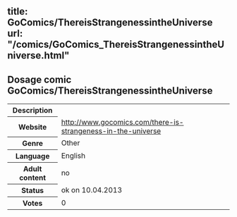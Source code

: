 title: GoComics/ThereisStrangenessintheUniverse
url: "/comics/GoComics_ThereisStrangenessintheUniverse.html"
---
Dosage comic GoComics/ThereisStrangenessintheUniverse
-----------------------------------------

<table class="comicinfo">
<tr>
<th>Description</th><td></td>
</tr>
<tr>
<th>Website</th><td><a href="http://www.gocomics.com/there-is-strangeness-in-the-universe">http://www.gocomics.com/there-is-strangeness-in-the-universe</a></td>
</tr>
<tr>
<th>Genre</th><td>Other</td>
</tr>
<tr>
<th>Language</th><td>English</td>
</tr>
<tr>
<th>Adult content</th><td>no</td>
</tr>
<tr>
<th>Status</th><td>ok on 10.04.2013</td>
</tr>
<tr>
<th>Votes</th><td>0</div></td>
</tr>
</table>
